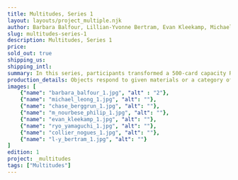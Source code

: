 ```yaml
---
title: Multitudes, Series 1
layout: layouts/project_multiple.njk
author: Barbara Balfour, Lillian-Yvonne Bertram, Evan Kleekamp, Michael Leong, James W. Moore, Collier Nogues, M. NourbeSe Phillip, Ryo Yamaguchi
slug: multitudes-series-1
description: Multitudes, Series 1
price:
sold_out: true
shipping_us: 
shipping_intl: 
summary: In this series, participants transformed a 500-card capacity Rolodex Open Rotary Card File into a work of literary or visual art.
production_details: Objects respond to given materials or a category of item which can vary by series.
images: [
    {"name": "barbara_balfour_1.jpg", "alt" : "2"},
    {"name": "michael_leong_1.jpg", "alt": ""},
    {"name": "chase_berggrun_1.jpg", "alt": ""},
    {"name": "m_nourbese_philip_1.jpg", "alt": ""},
    {"name": "evan_kleekamp_1.jpg", "alt": ""},
    {"name": "ryo_yamaguchi_1.jpg", "alt": ""},
    {"name": "collier_nogues_1.jpg", "alt": ""},
    {"name": "l-y_bertram_1.jpg", "alt": ""}
]
edition: 1
project: _multitudes
tags: ["Multitudes"]
---
```

